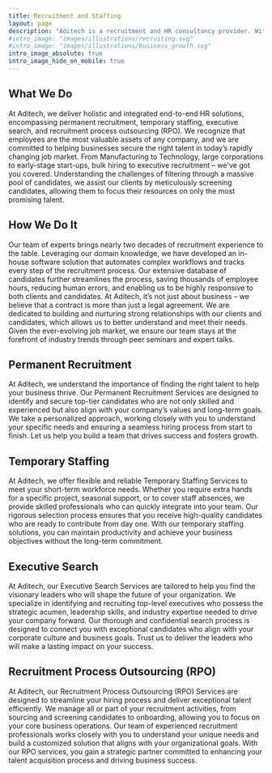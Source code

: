 ```yaml
---
title: Recruitment and Staffing
layout: page
description: "Aditech is a recruitment and HR consultancy provider. With more than 16 years of experience, we hire across all domains: SAP, Manufacturing, full-stack/front-end/back-end/blockchain developers."
#intro_image: "images/illustrations/recruiting.svg"
#intro_image: "images/illustrations/business_growth.svg"
intro_image_absolute: true
intro_image_hide_on_mobile: true
---
```


## What We Do
At Aditech, we deliver holistic and integrated end-to-end HR solutions, encompassing permanent recruitment, temporary staffing, executive search, and recruitment process outsourcing (RPO). We recognize that employees are the most valuable assets of any company, and we are committed to helping businesses secure the right talent in today’s rapidly changing job market. From Manufacturing to Technology, large corporations to early-stage start-ups, bulk hiring to executive recruitment – we've got you covered.
Understanding the challenges of filtering through a massive pool of candidates, we assist our clients by meticulously screening candidates, allowing them to focus their resources on only the most promising talent.
## How We Do It
Our team of experts brings nearly two decades of recruitment experience to the table. Leveraging our domain knowledge, we have developed an in-house software solution that automates complex workflows and tracks every step of the recruitment process. Our extensive database of candidates further streamlines the process, saving thousands of employee hours, reducing human errors, and enabling us to be highly responsive to both clients and candidates.
At Aditech, it’s not just about business – we believe that a contract is more than just a legal agreement. We are dedicated to building and nurturing strong relationships with our clients and candidates, which allows us to better understand and meet their needs.
Given the ever-evolving job market, we ensure our team stays at the forefront of industry trends through peer seminars and expert talks.
## Permanent Recruitment
At Aditech, we understand the importance of finding the right talent to help your business thrive. Our Permanent Recruitment Services are designed to identify and secure top-tier candidates who are not only skilled and experienced but also align with your company’s values and long-term goals. We take a personalized approach, working closely with you to understand your specific needs and ensuring a seamless hiring process from start to finish. Let us help you build a team that drives success and fosters growth.
## Temporary Staffing
At Aditech, we offer flexible and reliable Temporary Staffing Services to meet your short-term workforce needs. Whether you require extra hands for a specific project, seasonal support, or to cover staff absences, we provide skilled professionals who can quickly integrate into your team. Our rigorous selection process ensures that you receive high-quality candidates who are ready to contribute from day one. With our temporary staffing solutions, you can maintain productivity and achieve your business objectives without the long-term commitment.
## Executive Search
At Aditech, our Executive Search Services are tailored to help you find the visionary leaders who will shape the future of your organization. We specialize in identifying and recruiting top-level executives who possess the strategic acumen, leadership skills, and industry expertise needed to drive your company forward. Our thorough and confidential search process is designed to connect you with exceptional candidates who align with your corporate culture and business goals. Trust us to deliver the leaders who will make a lasting impact on your success.
## Recruitment Process Outsourcing (RPO)
At Aditech, our Recruitment Process Outsourcing (RPO) Services are designed to streamline your hiring process and deliver exceptional talent efficiently. We manage all or part of your recruitment activities, from sourcing and screening candidates to onboarding, allowing you to focus on your core business operations. Our team of experienced recruitment professionals works closely with you to understand your unique needs and build a customized solution that aligns with your organizational goals. With our RPO services, you gain a strategic partner committed to enhancing your talent acquisition process and driving business success.

